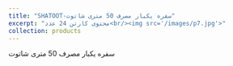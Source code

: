 ```yaml
---
title: "SHATOOT-سفره یکبار مصرف 50 متری شاتوت"
excerpt: "محتوی کارتن 24 عدد<br/><img src='/images/p7.jpg'>"
collection: products
---
```


سفره یکبار مصرف 50 متری شاتوت
